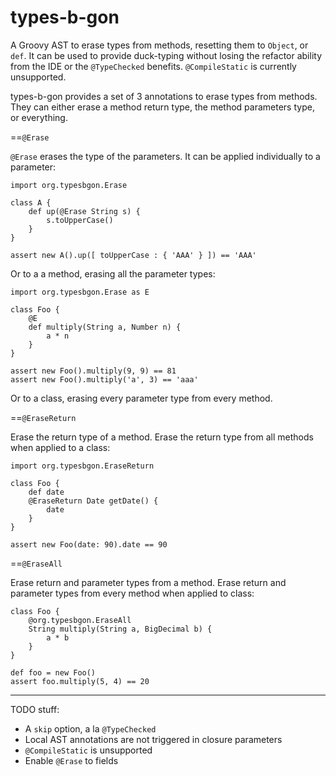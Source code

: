 types-b-gon
===========

A Groovy AST to erase types from methods, resetting them to `Object`, or `def`. It can be used to provide duck-typing without losing the refactor ability from the IDE or the `@TypeChecked` benefits. `@CompileStatic` is currently unsupported.

types-b-gon provides a set of 3 annotations to erase types from methods. They can either erase a method return type, the method parameters type, or everything. 

==`@Erase`

`@Erase` erases the type of the parameters. It can be applied individually to a parameter:

	import org.typesbgon.Erase
	
	class A {
		def up(@Erase String s) {
			s.toUpperCase()
		}
	}
	
	assert new A().up([ toUpperCase : { 'AAA' } ]) == 'AAA'

Or to a a method, erasing all the parameter types:

	import org.typesbgon.Erase as E

	class Foo {
		@E
		def multiply(String a, Number n) {
			a * n
		}
	}

	assert new Foo().multiply(9, 9) == 81
	assert new Foo().multiply('a', 3) == 'aaa'

Or to a class, erasing every parameter type from every method.

==`@EraseReturn`

Erase the return type of a method. Erase the return type from all methods when applied to a class:

	import org.typesbgon.EraseReturn
	
	class Foo {
		def date
		@EraseReturn Date getDate() {
			date
		}
	}
	
	assert new Foo(date: 90).date == 90

==`@EraseAll`

Erase return and parameter types from a method. Erase return and parameter types from every method when applied to class: 

	class Foo {
		@org.typesbgon.EraseAll
		String multiply(String a, BigDecimal b) {
			a * b
		}
	}

	def foo = new Foo()
	assert foo.multiply(5, 4) == 20

------

TODO stuff:

* A `skip` option, a la `@TypeChecked`
* Local AST annotations are not triggered in closure parameters
* `@CompileStatic` is unsupported
* Enable `@Erase` to fields